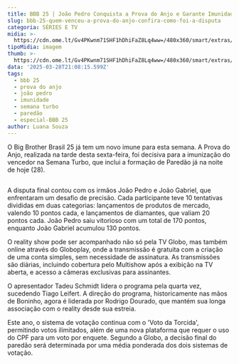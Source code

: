 ```yaml
---
title: BBB 25 | João Pedro Conquista a Prova do Anjo e Garante Imunidade
slug: bbb-25-quem-venceu-a-prova-do-anjo-confira-como-foi-a-disputa
categoria: SÉRIES E TV
midia: >-
  https://cdn.ome.lt/Gv4PKwnm71SHF1hDhiFaZ8Lq4ww=/480x360/smart/extras/conteudos/bbb-prova-do-anjo.png
tipoMidia: imagem
thumb: >-
  https://cdn.ome.lt/Gv4PKwnm71SHF1hDhiFaZ8Lq4ww=/480x360/smart/extras/conteudos/bbb-prova-do-anjo.png
data: '2025-03-28T21:08:15.599Z'
tags:
  - bbb 25
  - prova do anjo
  - joão pedro
  - imunidade
  - semana turbo
  - paredão
  - especial-BBB 25
author: Luana Souza
---
```


O Big Brother Brasil 25 já tem um novo imune para esta semana. A Prova do Anjo, realizada na tarde desta sexta-feira, foi decisiva para a imunização do vencedor na Semana Turbo, que inclui a formação de Paredão já na noite de hoje (28).

![Imagem da notícia](data:image/png;base64,iVBORw0KGgoAAAANSUhEUgAAAAEAAAABCAQAAAC1HAwCAAAAC0lEQVR42mNkYAAAAAYAAjCB0C8AAAAASUVORK5CYII=)

A disputa final contou com os irmãos João Pedro e João Gabriel, que enfrentaram um desafio de precisão. Cada participante teve 10 tentativas divididas em duas categorias: lançamentos de produtos de mercado, valendo 10 pontos cada, e lançamentos de diamantes, que valiam 20 pontos cada. João Pedro saiu vitorioso com um total de 170 pontos, enquanto João Gabriel acumulou 130 pontos.

O reality show pode ser acompanhado não só pela TV Globo, mas também online através do Globoplay, onde a transmissão é gratuita com a criação de uma conta simples, sem necessidade de assinatura. As transmissões são diárias, incluindo cobertura pelo Multishow após a exibição na TV aberta, e acesso a câmeras exclusivas para assinantes.

O apresentador Tadeu Schmidt lidera o programa pela quarta vez, sucedendo Tiago Leifert. A direção do programa, historicamente nas mãos de Boninho, agora é liderada por Rodrigo Dourado, que mantém sua longa associação com o reality desde sua estreia.

Este ano, o sistema de votação continua com o 'Voto da Torcida', permitindo votos ilimitados, além de uma nova plataforma que requer o uso do CPF para um voto por enquete. Segundo a Globo, a decisão final do paredão será determinada por uma média ponderada dos dois sistemas de votação.
